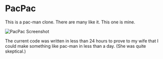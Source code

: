 # PacPac

This is a pac-man clone.
There are many like it.
This one is mine.

![PacPac Screenshot](https://raw.github.com/tylerneylon/pacpac/master/screenshot.png)

The current code was written in less than 24 hours
to prove to my wife that I could make something like pac-man in less than a day.
(She was quite skeptical.)

